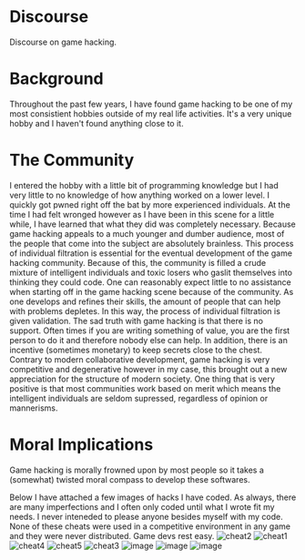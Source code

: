 # Discourse

Discourse on game hacking.

# Background

Throughout the past few years, I have found game hacking to be one of my most consistient hobbies outside of my real life activities. It's a very unique hobby and I haven't found anything close to it.

# The Community

I entered the hobby with a little bit of programming knowledge but I had very little to no knowledge of how anything worked on a lower level. I quickly got pwned right off the bat by more experienced individuals. At the time I had felt wronged however as I have been in this scene for a little while, I have learned that what they did was completely necessary. Because game hacking appeals to a much younger and dumber audience, most of the people that come into the subject are absolutely brainless. This process of individual filtration is essential for the eventual development of the game hacking community. Because of this, the community is filled a crude mixture of intelligent individuals and toxic losers who gaslit themselves into thinking they could code. One can reasonably expect little to no assistance when starting off in the game hacking scene because of the community. As one develops and refines their skills, the amount of people that can help with problems depletes. In this way, the process of individual filtration is given validation. The sad truth with game hacking is that there is no support. Often times if you are writing something of value, you are the first person to do it and therefore nobody else can help. In addition, there is an incentive (sometimes monetary) to keep secrets close to the chest. Contrary to modern collaborative development, game hacking is very competitive and degenerative however in my case, this brought out a new appreciation for the structure of modern society. One thing that is very positive is that most communities work based on merit which means the intelligent individuals are seldom supressed, regardless of opinion or mannerisms.

# Moral Implications
Game hacking is morally frowned upon by most people so it takes a (somewhat) twisted moral compass to develop these softwares. 



Below I have attached a few images of hacks I have coded. As always, there are many imperfections and I often only coded until what I wrote fit my needs. I never inteneded to please anyone besides myself with my code. None of these cheats were used in a competitive environment in any game and they were never distributed. Game devs rest easy.
![cheat2](https://user-images.githubusercontent.com/88007716/231962239-45f1846f-c489-4b9e-a441-58210710624e.png)
![cheat1](https://user-images.githubusercontent.com/88007716/231962240-a201e2e4-af49-4e82-9653-4d587a3dc9f5.png)
![cheat4](https://user-images.githubusercontent.com/88007716/231962241-e6b3312f-86b1-4530-91c5-9a2be89fc9ee.png)
![cheat5](https://user-images.githubusercontent.com/88007716/231962242-a72636bb-73f1-4175-b2fb-ef1ea58c2afa.png)
![cheat3](https://user-images.githubusercontent.com/88007716/231962243-77ab7685-019b-4247-a14a-de1d37dfaac4.png)
![image](https://user-images.githubusercontent.com/88007716/231962298-8b115dff-d0b9-45d9-98e7-76ac1164e21f.png)
![image](https://user-images.githubusercontent.com/88007716/231963043-dd94bba7-8220-47a7-a343-fe1fb451e063.png)
![image](https://user-images.githubusercontent.com/88007716/231963104-bb28a4d9-0796-452d-b2cf-dcf4a78f7761.png)
